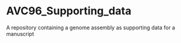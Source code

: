 # AVC96_Supporting_data
A repository containing a genome assembly as supporting data for a manuscript
